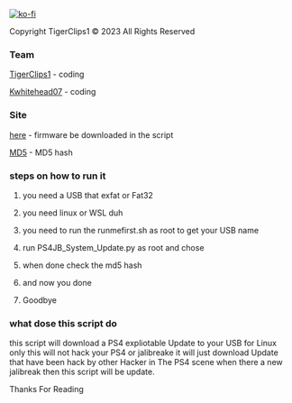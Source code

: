 [![ko-fi](https://www.ko-fi.com/img/githubbutton_sm.svg)](https://ko-fi.com/tigerclips1)

Copyright  TigerClips1 © 2023 All Rights Reserved

### Team ###

[TigerClips1](https://github.com/TigerClips1) - coding

[Kwhitehead07](https://github.com/Kwhitehead07) - coding


### Site ###

[here]( https://darthsternie.net/ps4-firmwares/) - firmware be downloaded in the script

[MD5]( https://darthsternie.net/ps4-firmwares/) - MD5 hash

### steps on how to run it ###

1. you need a USB that exfat or Fat32

2. you need linux or WSL duh

3. you need to run the runmefirst.sh as root to get your USB name

4. run PS4JB_System_Update.py as root and chose

5. when done check the md5 hash

6. and now you done 

7. Goodbye

### what dose this script do ###

this script will download a PS4 expliotable Update to your USB for Linux only this will not hack your PS4 or jalibreake it will just download Update that have been hack by other Hacker in The PS4 scene when there a new jalibreak then this script will be update.

Thanks For Reading